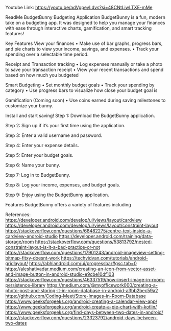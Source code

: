 Youtube Link:
https://youtu.be/adVgpeyLdvs?si=48CNtLiwLTXE-mMe

ReadMe
  BudgetBunny Budgeting Application
  BudgetBunny is a fun, modern take on a budgeting app. It was designed to help you manage your finances with ease through interactive charts, gamification, and smart tracking       features! 
  
Key Features
  View your finances
    •	Make use of bar graphs, progress bars, and pie charts to view your income, savings, and expenses.
    •	Track your spending over a selectable time period.
  
  Receipt and Transaction tracking
    •	Log expenses manually or take a photo to save your transaction receipt
    •	View your recent transactions and spend based on how much you budgeted
    
  Smart Budgeting
    •	Set monthly budget goals
    •	Track your spending by category
    •	Use progress bars to visualize how close your budget goal is
  
  Gamification (Coming soon)
    •	Use coins earned during saving milestones to customize your bunny.
  
Install and start saving!
  Step 1:
    Download the BudgetBunny application.
  
  Step 2:
    Sign up if it’s your first time using the application.

  Step 3:
    Enter a valid username and password.
  
  Step 4:
    Enter your expense details.
  
  Step 5:
    Enter your budget goals.
  
  Step 6:
    Name your bunny.
  
  Step 7:
    Log in to BudgetBunny.
  
  Step 8:
    Log your income, expenses, and budget goals.
  
  Step 9:
    Enjoy using the BudgetBunny application.
  
Features
  BudgetBunny offers a variety of features including
  

References:
https://developer.android.com/develop/ui/views/layout/cardview
https://developer.android.com/develop/ui/views/layout/constraint-layout
https://stackoverflow.com/questions/68482275/centre-text-inside-a-cardview-android-studio
https://developer.android.com/training/data-storage/room
https://stackoverflow.com/questions/53813792/nested-constraint-layout-is-it-a-bad-practice-or-not
https://stackoverflow.com/questions/17901243/android-imageview-setting-bitmap-fitxy-doesnt-work
https://techvidvan.com/tutorials/android-gridlayout/
https://abhiandroid.com/ui/progressbar#gsc.tab=0
https://aleshativadar.medium.com/creating-an-icon-from-vector-asset-and-image-button-in-android-studio-e9cbe10df103
https://stackoverflow.com/questions/46337519/how-insert-image-in-room-persistence-library
https://medium.com/@myofficework000/creating-a-photo-post-and-storing-it-in-room-database-in-android-a3bb2bec59a2
https://github.com/Coding-Meet/Store-Images-in-Room-Database
https://www.geeksforgeeks.org/android-creating-a-calendar-view-app/
https://www.geeksforgeeks.org/android-create-a-pie-chart-with-kotlin/
https://www.geeksforgeeks.org/find-days-between-two-dates-in-android/
https://stackoverflow.com/questions/23323792/android-days-between-two-dates

